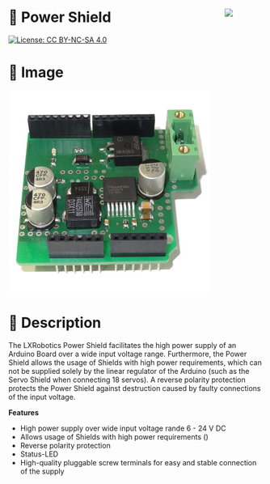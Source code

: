 <a href="https://lxrobotics.com/"><img align="right" src="https://assets.lxrobotics.com/logo-old/lxrobotics.png" width="15%"></a>
💾 Power Shield
===============

[![License: CC BY-NC-SA 4.0](https://img.shields.io/badge/License-CC%20BY--NC--SA%204.0-lightgrey.svg)](http://creativecommons.org/licenses/by-nc-sa/4.0/)

# 📸 Image

![LXRobotics P16 PowerShield](images/power-shield-side-small.jpg)

# 📂 Description

The LXRobotics Power Shield facilitates the high power supply of an Arduino Board over a wide input voltage range. Furthermore, the Power Shield allows the usage of Shields with high power requirements, which can not be supplied solely by the linear regulator of the Arduino (such as the Servo Shield when connecting 18 servos). A reverse polarity protection protects the Power Shield against destruction caused by faulty connections of the input voltage.

**Features**

* High power supply over wide input voltage rande 6 - 24 V DC
* Allows usage of Shields with high power requirements ()
* Reverse polarity protection
* Status-LED
* High-quality pluggable screw terminals for easy and stable connection of the supply

